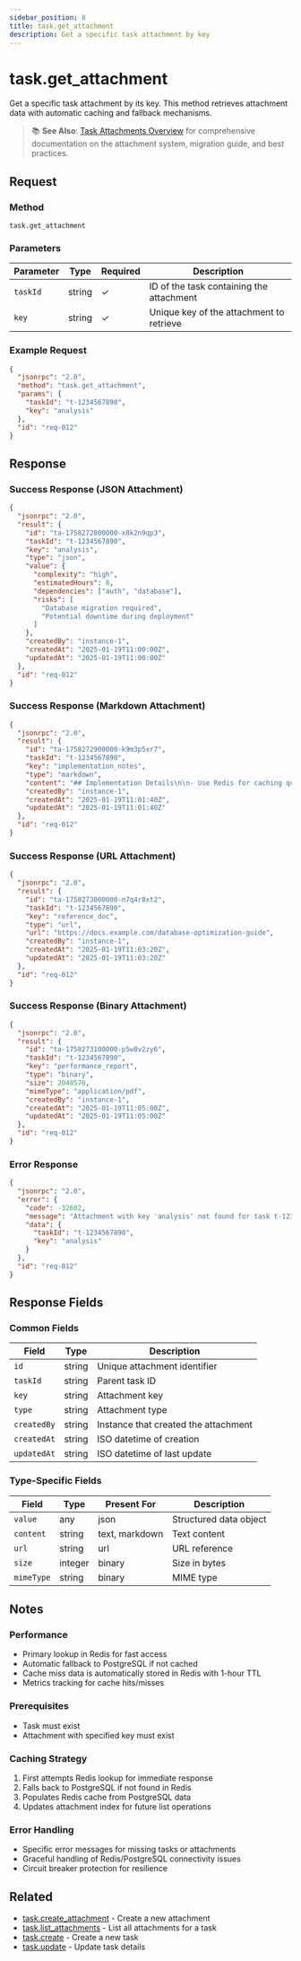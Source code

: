 ```yaml
---
sidebar_position: 8
title: task.get_attachment
description: Get a specific task attachment by key
---
```


# task.get_attachment

Get a specific task attachment by its key. This method retrieves attachment data with automatic caching and fallback mechanisms.

> 📚 **See Also**: [Task Attachments Overview](./attachments) for comprehensive documentation on the attachment system, migration guide, and best practices.

## Request

### Method
`task.get_attachment`

### Parameters

| Parameter | Type | Required | Description |
|-----------|------|----------|-------------|
| `taskId` | string | ✓ | ID of the task containing the attachment |
| `key` | string | ✓ | Unique key of the attachment to retrieve |

### Example Request

```json
{
  "jsonrpc": "2.0",
  "method": "task.get_attachment",
  "params": {
    "taskId": "t-1234567890",
    "key": "analysis"
  },
  "id": "req-012"
}
```

## Response

### Success Response (JSON Attachment)

```json
{
  "jsonrpc": "2.0",
  "result": {
    "id": "ta-1758272800000-x8k2n9qp3",
    "taskId": "t-1234567890",
    "key": "analysis",
    "type": "json",
    "value": {
      "complexity": "high",
      "estimatedHours": 8,
      "dependencies": ["auth", "database"],
      "risks": [
        "Database migration required",
        "Potential downtime during deployment"
      ]
    },
    "createdBy": "instance-1",
    "createdAt": "2025-01-19T11:00:00Z",
    "updatedAt": "2025-01-19T11:00:00Z"
  },
  "id": "req-012"
}
```

### Success Response (Markdown Attachment)

```json
{
  "jsonrpc": "2.0",
  "result": {
    "id": "ta-1758272900000-k9m3p5xr7",
    "taskId": "t-1234567890",
    "key": "implementation_notes",
    "type": "markdown",
    "content": "## Implementation Details\n\n- Use Redis for caching query results\n- Implement rate limiting on API endpoints\n- Add indexes on frequently queried columns",
    "createdBy": "instance-1",
    "createdAt": "2025-01-19T11:01:40Z",
    "updatedAt": "2025-01-19T11:01:40Z"
  },
  "id": "req-012"
}
```

### Success Response (URL Attachment)

```json
{
  "jsonrpc": "2.0",
  "result": {
    "id": "ta-1758273000000-n7q4r8xt2",
    "taskId": "t-1234567890",
    "key": "reference_doc",
    "type": "url",
    "url": "https://docs.example.com/database-optimization-guide",
    "createdBy": "instance-1",
    "createdAt": "2025-01-19T11:03:20Z",
    "updatedAt": "2025-01-19T11:03:20Z"
  },
  "id": "req-012"
}
```

### Success Response (Binary Attachment)

```json
{
  "jsonrpc": "2.0",
  "result": {
    "id": "ta-1758273100000-p5w8v2zy6",
    "taskId": "t-1234567890",
    "key": "performance_report",
    "type": "binary",
    "size": 2048576,
    "mimeType": "application/pdf",
    "createdBy": "instance-1",
    "createdAt": "2025-01-19T11:05:00Z",
    "updatedAt": "2025-01-19T11:05:00Z"
  },
  "id": "req-012"
}
```

### Error Response

```json
{
  "jsonrpc": "2.0",
  "error": {
    "code": -32602,
    "message": "Attachment with key 'analysis' not found for task t-1234567890",
    "data": {
      "taskId": "t-1234567890",
      "key": "analysis"
    }
  },
  "id": "req-012"
}
```

## Response Fields

### Common Fields

| Field | Type | Description |
|-------|------|-------------|
| `id` | string | Unique attachment identifier |
| `taskId` | string | Parent task ID |
| `key` | string | Attachment key |
| `type` | string | Attachment type |
| `createdBy` | string | Instance that created the attachment |
| `createdAt` | string | ISO datetime of creation |
| `updatedAt` | string | ISO datetime of last update |

### Type-Specific Fields

| Field | Type | Present For | Description |
|-------|------|-------------|-------------|
| `value` | any | json | Structured data object |
| `content` | string | text, markdown | Text content |
| `url` | string | url | URL reference |
| `size` | integer | binary | Size in bytes |
| `mimeType` | string | binary | MIME type |

## Notes

### Performance
- Primary lookup in Redis for fast access
- Automatic fallback to PostgreSQL if not cached
- Cache miss data is automatically stored in Redis with 1-hour TTL
- Metrics tracking for cache hits/misses

### Prerequisites
- Task must exist
- Attachment with specified key must exist

### Caching Strategy
1. First attempts Redis lookup for immediate response
2. Falls back to PostgreSQL if not found in Redis
3. Populates Redis cache from PostgreSQL data
4. Updates attachment index for future list operations

### Error Handling
- Specific error messages for missing tasks or attachments
- Graceful handling of Redis/PostgreSQL connectivity issues
- Circuit breaker protection for resilience

## Related

- [task.create_attachment](./create_attachment) - Create a new attachment
- [task.list_attachments](./list_attachments) - List all attachments for a task
- [task.create](./create) - Create a new task
- [task.update](./update) - Update task details
